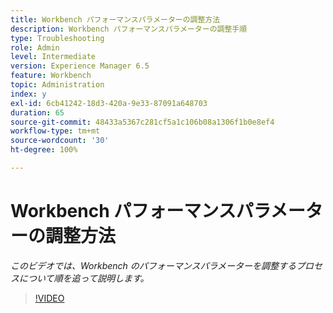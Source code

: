 ```yaml
---
title: Workbench パフォーマンスパラメーターの調整方法
description: Workbench パフォーマンスパラメーターの調整手順
type: Troubleshooting
role: Admin
level: Intermediate
version: Experience Manager 6.5
feature: Workbench
topic: Administration
index: y
exl-id: 6cb41242-18d3-420a-9e33-87091a648703
duration: 65
source-git-commit: 48433a5367c281cf5a1c106b08a1306f1b0e8ef4
workflow-type: tm+mt
source-wordcount: '30'
ht-degree: 100%

---
```


# Workbench パフォーマンスパラメーターの調整方法

*このビデオでは、Workbench のパフォーマンスパラメーターを調整するプロセスについて順を追って説明します。*

>[!VIDEO](https://video.tv.adobe.com/v/335511?quality=12&learn=on)
